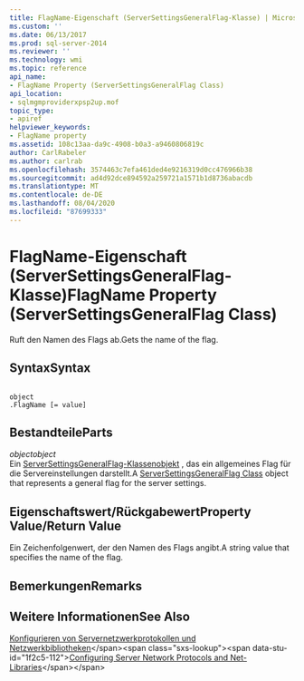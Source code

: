 ```yaml
---
title: FlagName-Eigenschaft (ServerSettingsGeneralFlag-Klasse) | Microsoft-Dokumentation
ms.custom: ''
ms.date: 06/13/2017
ms.prod: sql-server-2014
ms.reviewer: ''
ms.technology: wmi
ms.topic: reference
api_name:
- FlagName Property (ServerSettingsGeneralFlag Class)
api_location:
- sqlmgmproviderxpsp2up.mof
topic_type:
- apiref
helpviewer_keywords:
- FlagName property
ms.assetid: 108c13aa-da9c-4908-b0a3-a9460806819c
author: CarlRabeler
ms.author: carlrab
ms.openlocfilehash: 3574463c7efa461ded4e9216319d0cc476966b38
ms.sourcegitcommit: ad4d92dce894592a259721a1571b1d8736abacdb
ms.translationtype: MT
ms.contentlocale: de-DE
ms.lasthandoff: 08/04/2020
ms.locfileid: "87699333"
---
```

# <a name="flagname-property-serversettingsgeneralflag-class"></a><span data-ttu-id="1f2c5-102">FlagName-Eigenschaft (ServerSettingsGeneralFlag-Klasse)</span><span class="sxs-lookup"><span data-stu-id="1f2c5-102">FlagName Property (ServerSettingsGeneralFlag Class)</span></span>
  <span data-ttu-id="1f2c5-103">Ruft den Namen des Flags ab.</span><span class="sxs-lookup"><span data-stu-id="1f2c5-103">Gets the name of the flag.</span></span>  
  
## <a name="syntax"></a><span data-ttu-id="1f2c5-104">Syntax</span><span class="sxs-lookup"><span data-stu-id="1f2c5-104">Syntax</span></span>  
  
```  
  
object  
.FlagName [= value]  
```  
  
## <a name="parts"></a><span data-ttu-id="1f2c5-105">Bestandteile</span><span class="sxs-lookup"><span data-stu-id="1f2c5-105">Parts</span></span>  
 <span data-ttu-id="1f2c5-106">*object*</span><span class="sxs-lookup"><span data-stu-id="1f2c5-106">*object*</span></span>  
 <span data-ttu-id="1f2c5-107">Ein [ServerSettingsGeneralFlag-Klassenobjekt](serversettingsgeneralflag-class.md) , das ein allgemeines Flag für die Servereinstellungen darstellt.</span><span class="sxs-lookup"><span data-stu-id="1f2c5-107">A [ServerSettingsGeneralFlag Class](serversettingsgeneralflag-class.md) object that represents a general flag for the server settings.</span></span>  
  
## <a name="property-valuereturn-value"></a><span data-ttu-id="1f2c5-108">Eigenschaftswert/Rückgabewert</span><span class="sxs-lookup"><span data-stu-id="1f2c5-108">Property Value/Return Value</span></span>  
 <span data-ttu-id="1f2c5-109">Ein Zeichenfolgenwert, der den Namen des Flags angibt.</span><span class="sxs-lookup"><span data-stu-id="1f2c5-109">A string value that specifies the name of the flag.</span></span>  
  
## <a name="remarks"></a><span data-ttu-id="1f2c5-110">Bemerkungen</span><span class="sxs-lookup"><span data-stu-id="1f2c5-110">Remarks</span></span>  
  
## <a name="see-also"></a><span data-ttu-id="1f2c5-111">Weitere Informationen</span><span class="sxs-lookup"><span data-stu-id="1f2c5-111">See Also</span></span>  
 <span data-ttu-id="1f2c5-112">[Konfigurieren von Servernetzwerkprotokollen und Netzwerkbibliotheken](https://msdn.microsoft.com/library/ms177485\(v=sql.100\).aspx)</span><span class="sxs-lookup"><span data-stu-id="1f2c5-112">[Configuring Server Network Protocols and Net-Libraries](https://msdn.microsoft.com/library/ms177485\(v=sql.100\).aspx)</span></span>  
  
  
